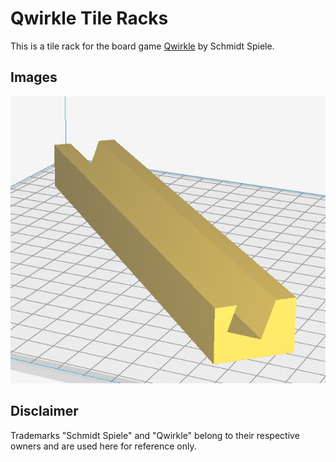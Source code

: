 # Qwirkle Tile Racks
This is a tile rack for the board game [Qwirkle](https://www.schmidtspiele.de/de/produkte/details/product/qwirkle-qwirkle-49014.html) by Schmidt Spiele.

## Images
![Rendering](rendering.png)

## Disclaimer
Trademarks "Schmidt Spiele" and "Qwirkle" belong to their respective owners and are used here for reference only.
